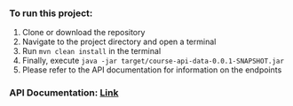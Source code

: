 ### To run this project:

1. Clone or download the repository
2. Navigate to the project directory and open a terminal
3. Run `mvn clean install` in the terminal
4. Finally, execute `java -jar target/course-api-data-0.0.1-SNAPSHOT.jar`
5. Please refer to the API documentation for information on the endpoints

### API Documentation: [Link](https://documenter.getpostman.com/view/122585/2sA2xb6bBV#706bf59d-aa79-4fa4-af8e-09b8e988ef29)

